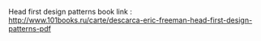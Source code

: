 Head first design patterns book link  :  http://www.101books.ru/carte/descarca-eric-freeman-head-first-design-patterns-pdf